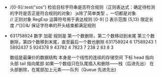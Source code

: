 - /[0-9]/.test("sos")   检验目标字符串是否符合规则（正则表达式：确定待检测的字符是否正是符合规则的对象）
    js除了简单类型 ，一切都是对象  
    //  正则对象 RegExp
    运算符号用于表达规则 [0-9] 
    [] 表示范围
    {5,13} 限定长度
    /^[]{}&/ 保证字符串的开头结束都满足规则


- 631758924 数字 加密
    规则是 第一个数删除，第二个数移动到末尾
    第三个数删除，第四个数移到末尾，直至最后一个数也删除
    631758924   6
    17589243    1
    5892437     5
    924378      9
    43782       4
    7823        7
    238         2
    83          8
    3

    数组是最廉价的数据结构  本身是一个线性的连续的存储空间
    下标  head 指向头部   tail 指向尾部
    如果一个数组只在队尾插入和删除——栈（后进先出）
    在头部删除，在尾部加上元素——队列（Queue 先进先出)